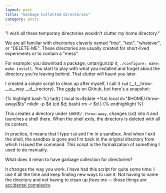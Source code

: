 ```yaml
---
layout: post
title: "Garbage Collected Directories"
category: posts
---
```


"I wish all these temporary directories wouldn't clutter my home directory."

We are all familiar with directories cleverly named "tmp", "test", "whatever",
or "DELETE-ME". These directories are usually created for short-lived
experiments or to contain a "mess".

For example: you download a package, untar/gunzip it, `./configure; make; make
install`. You start to play with what you installed and forget about the
directory you're leaving behind. That clutter will haunt you later.

I created a simple script to clean up after myself, I call it `tad` (__t__hrow-__a__way
__d__irectory). The [code](https://github.com/jpalardy/dotfiles/blob/master/bash/commands/tad.bash) is on Github, but
here's a snapshot:

{% highlight bash %}
tad() {
  local ts=$(date +%s)
  local d="$HOME/.throw-away/$ts"
  mkdir -p $d
  (cd $d; bash)
  rm -r $d
}
{% endhighlight %}

This creates a directory under `$HOME/.throw-away`, changes (cd) into it and
launches a shell there. When the shell exits, the directory is deleted with all
its content.

In practice, it means that I type `tad` and I'm in a sandbox. And when I exit
the shell, the sandbox is gone and I'm back in the original directory from
which I issued the command. This script is the formalization of something I
used to do manually.

What does it mean to have garbage collection for directories?

It changes the way you work. I have had this script for quite some time: I use
it all the time and keep finding new ways to use it. Not having to name the
directory and not having to clean up _frees_ me -- those things are
[accidental complexity](http://en.wikipedia.org/wiki/Accidental_complexity).


